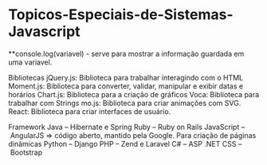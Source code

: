 # Topicos-Especiais-de-Sistemas-Javascript

**console.log(variavel) - serve para mostrar a informação guardada em uma variavel.


Bibliotecas 
   jQuery.js: Biblioteca para trabalhar interagindo com o HTML
   Moment.js: Biblioteca para converter, validar, manipular e exibir datas e horários
   Chart.js: Biblioteca para a criação de gráficos
   Voca: Biblioteca para trabalhar com Strings
   mo.js: Biblioteca para criar animações com SVG. 
   React: Biblioteca para criar interfaces de usuário.


Framework 
   Java – Hibernate e Spring
   Ruby – Ruby on Rails
   JavaScript – AngularJS => código aberto, mantido pela Google. Para criação de páginas dinâmicas
   Python – Django
   PHP – Zend e Laravel
   C# – ASP .NET
   CSS – Bootstrap
